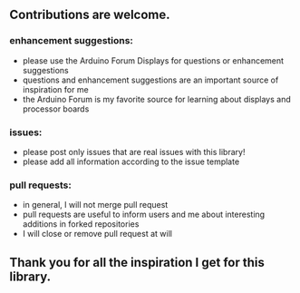 ## Contributions are welcome.

### enhancement suggestions:
- please use the Arduino Forum Displays for questions or enhancement suggestions
- questions and enhancement suggestions are an important source of inspiration for me
- the Arduino Forum is my favorite source for learning about displays and processor boards

### issues:
- please post only issues that are real issues with this library!
- please add all information according to the issue template

### pull requests:
- in general, I will not merge pull request
- pull requests are useful to inform users and me about interesting additions in forked repositories
- I will close or remove pull request at will

## Thank you for all the inspiration I get for this library.
